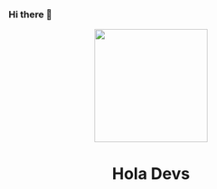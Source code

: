 ### Hi there 👋


<div id="header" align="center">
<img src="https://giphy.com/gifs/Pepephone-pepe-pepephone-inimitable-RMNhH5yD96j8l98U10" width="200" />
<h1>Hola Devs</h1>
</div>


<!--
**johs7/johs7** is a ✨ _special_ ✨ repository because its `README.md` (this file) appears on your GitHub profile.

Here are some ideas to get you started:

- 🔭 I’m currently working on ...
- 🌱 I’m currently learning ...
- 👯 I’m looking to collaborate on ...
- 🤔 I’m looking for help with ...
- 💬 Ask me about ...
- 📫 How to reach me: ...
- 😄 Pronouns: ...
- ⚡ Fun fact: ...
-->
